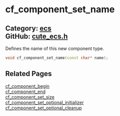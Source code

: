 [//]: # (This file is automatically generated by Cute Framework's docs parser.)
[//]: # (Do not edit this file by hand!)
[//]: # (See: https://github.com/RandyGaul/cute_framework/blob/master/samples/docs_parser.cpp)
[](../header.md ':include')

# cf_component_set_name

Category: [ecs](/api_reference?id=ecs)  
GitHub: [cute_ecs.h](https://github.com/RandyGaul/cute_framework/blob/master/include/cute_ecs.h)  
---

Defines the name of this new component type.

```cpp
void cf_component_set_name(const char* name);
```

## Related Pages

[cf_component_begin](/ecs/cf_component_begin.md)  
[cf_component_end](/ecs/cf_component_end.md)  
[cf_component_set_size](/ecs/cf_component_set_size.md)  
[cf_component_set_optional_initializer](/ecs/cf_component_set_optional_initializer.md)  
[cf_component_set_optional_cleanup](/ecs/cf_component_set_optional_cleanup.md)  
